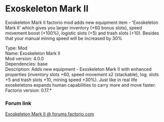 # Exoskeleton Mark II
Exoskeleton Mark II factorio mod adds new equipment item - 'Exoskeleton Mark II' which gives you larger inventory (+60 bonus slots), speed movement boost (+100%),  logistic slots (+5) and trash slots (+10). Besides that your manual mining speed will be increased by 30%

Type: Mod</br>
Name: Exoskeleton Mark II</br>
Mod version: 4.0.0</br>
Dependencies: base</br>
Description: Adds new equipment - Exoskeleton Mark II with enhanced properties (inventory slots +60, speed movement x2 (stackable), log. slots +5 and trash slots +10, mining speed +30%). Just like in real life exoskeletons expands human capabilities to carry more and move faster.</br>
Factorio version: 0.17.*

### Forum link
[Exoskeleton Mark II @ forums.factorio.com](https://forums.factorio.com/viewtopic.php?f=93&t=39645&p=235794#p235794)
